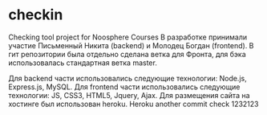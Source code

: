 # checkin
Checking tool project for Noosphere Courses
В разработке принимали участие Письменный Никита (backend) и Молодец Богдан (frontend).
В гит репозитории была отдельно сделана ветка для Фронта, для бэка использовалась стандартная ветка master.

Для backend части использовались следующие технологии: Node.js, Express.js, MySQL.
Для frontend части использовались следующие технологии: JS, CSS3, HTML5, Jquery, Ajax.
Для размещения сайта на хостинге был использован heroku.
Heroku another commit check
1232123